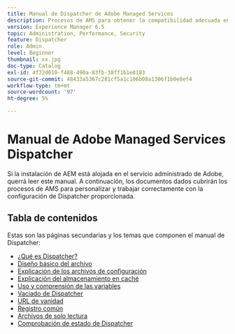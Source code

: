 ```yaml
---
title: Manual de Dispatcher de Adobe Managed Services
description: Procesos de AMS para obtener la compatibilidad adecuada en la configuración de Dispatcher.
version: Experience Manager 6.5
topic: Administration, Performance, Security
feature: Dispatcher
role: Admin
level: Beginner
thumbnail: xx.jpg
doc-type: Catalog
exl-id: 4f72d010-f488-490a-83fb-38ff1b1e8183
source-git-commit: 48433a5367c281cf5a1c106b08a1306f1b0e8ef4
workflow-type: tm+mt
source-wordcount: '97'
ht-degree: 5%

---
```


# Manual de Adobe Managed Services Dispatcher

Si la instalación de AEM está alojada en el servicio administrado de Adobe, querrá leer este manual.
A continuación, los documentos dados cubrirán los procesos de AMS para personalizar y trabajar correctamente con la configuración de Dispatcher proporcionada.

## Tabla de contenidos

Estas son las páginas secundarias y los temas que componen el manual de Dispatcher:

- [¿Qué es Dispatcher?](./what-is-the-dispatcher.md)
- [Diseño básico del archivo](./basic-file-layout.md)
- [Explicación de los archivos de configuración](./explanation-config-files.md)
- [Explicación del almacenamiento en caché](./understanding-cache.md)
- [Uso y comprensión de las variables](./variables.md)
- [Vaciado de Dispatcher](./disp-flushing.md)
- [URL de vanidad](./disp-vanity-url.md)
- [Registro común](./common-logs.md)
- [Archivos de solo lectura](./immutable-files.md)
- [Comprobación de estado de Dispatcher](./health-check.md)
